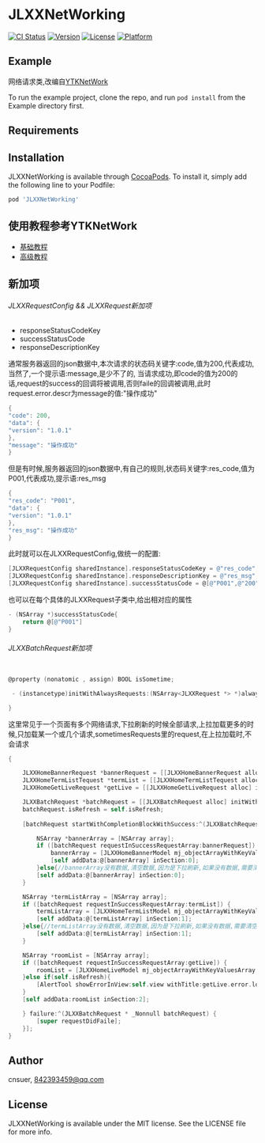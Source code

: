 # JLXXNetWorking

[![CI Status](http://img.shields.io/travis/cnsuer/JLXXNetWorking.svg?style=flat)](https://travis-ci.org/cnsuer/JLXXNetWorking)
[![Version](https://img.shields.io/cocoapods/v/JLXXNetWorking.svg?style=flat)](http://cocoapods.org/pods/JLXXNetWorking)
[![License](https://img.shields.io/cocoapods/l/JLXXNetWorking.svg?style=flat)](http://cocoapods.org/pods/JLXXNetWorking)
[![Platform](https://img.shields.io/cocoapods/p/JLXXNetWorking.svg?style=flat)](http://cocoapods.org/pods/JLXXNetWorking)

## Example

网络请求类,改编自[YTKNetWork][YTKNetWork]

To run the example project, clone the repo, and run `pod install` from the Example directory first.

## Requirements

## Installation

JLXXNetWorking is available through [CocoaPods](http://cocoapods.org). To install
it, simply add the following line to your Podfile:

```ruby
pod 'JLXXNetWorking'
```

## 使用教程参考YTKNetWork

* [基础教程][BasicGuide_cn]
* [高级教程][ProGuide_cn]

## 新加项
###### JLXXRequestConfig && JLXXRequest新加项
* responseStatusCodeKey
* successStatusCode
* responseDescriptionKey

通常服务器返回的json数据中,本次请求的状态码关键字:code,值为200,代表成功,当然了,一个提示语:message,是少不了的,
当请求成功,即code的值为200的话,request的success的回调将被调用,否则faile的回调被调用,此时request.error.descr为message的值:"操作成功"
```objectivec
{
"code": 200,
"data": {
"version": "1.0.1"
},
"message": "操作成功"
}
```
但是有时候,服务器返回的json数据中,有自己的规则,状态码关键字:res_code,值为P001,代表成功,提示语:res_msg

```objectivec
{
"res_code": "P001",
"data": {
"version": "1.0.1"
},
"res_msg": "操作成功"
}
```
此时就可以在JLXXRequestConfig,做统一的配置:

```objectivec
[JLXXRequestConfig sharedInstance].responseStatusCodeKey = @"res_code";
[JLXXRequestConfig sharedInstance].responseDescriptionKey = @"res_msg";
[JLXXRequestConfig sharedInstance].successStatusCode = @[@"P001",@"200"];
```
也可以在每个具体的JLXXRequest子类中,给出相对应的属性

```objectivec
- (NSArray *)successStatusCode{
	return @[@"P001"]
}
```
###### JLXXBatchRequest新加项

```objectivec

@property (nonatomic , assign) BOOL isSometime;

 - (instancetype)initWithAlwaysRequests:(NSArray<JLXXRequest *> *)alwaysRequests sometimeRequests:(NSArray<JLXXRequest *> *)alwaysRequests;

}
```
这里常见于一个页面有多个网络请求,下拉刷新的时候全部请求,上拉加载更多的时候,只加载某一个或几个请求,sometimesRequests里的request,在上拉加载时,不会请求
```objectivec
{

	JLXXHomeBannerRequest *bannerRequest = [[JLXXHomeBannerRequest alloc] init];
	JLXXHomeTermListTequest *termList = [[JLXXHomeTermListTequest alloc] init];
	JLXXHomeGetLiveRequest *getLive = [[JLXXHomeGetLiveRequest alloc] init];

	JLXXBatchRequest *batchRequest = [[JLXXBatchRequest alloc] initWithAlwaysRequests:@[getLive] refreshRequests:@[bannerRequest,termList]];
	batchRequest.isRefresh = self.isRefresh;
	
	[batchRequest startWithCompletionBlockWithSuccess:^(JLXXBatchRequest * _Nonnull batchRequest) {

		NSArray *bannerArray = [NSArray array];
		if ([batchRequest requestInSuccessRequestArray:bannerRequest]) {
			bannerArray = [JLXXHomeBannerModel mj_objectArrayWithKeyValuesArray:banner.responseObject[@"data"]];
			[self addData:@[bannerArray] inSection:0];
		}else{//bannerArray没有数据,清空数据,因为是下拉刷新,如果没有数据,需要清空
		[self addData:@[bannerArray] inSection:0];
	}

	NSArray *termListArray = [NSArray array];
	if ([batchRequest requestInSuccessRequestArray:termList]) {
		termListArray = [JLXXHomeTermListModel mj_objectArrayWithKeyValuesArray:termList.responseObject[@"data"]];
		[self addData:@[termListArray] inSection:1];
	}else{//termListArray没有数据,清空数据,因为是下拉刷新,如果没有数据,需要清空
		[self addData:@[termListArray] inSection:1];
	}

	NSArray *roomList = [NSArray array];
	if ([batchRequest requestInSuccessRequestArray:getLive]) {
		roomList = [JLXXHomeLiveModel mj_objectArrayWithKeyValuesArray:getLive.responseObject[@"info"]];
	}else if(self.isRefresh){
		[AlertTool showErrorInView:self.view withTitle:getLive.error.localizedDescription];
	}
	[self addData:roomList inSection:2];

	} failure:^(JLXXBatchRequest * _Nonnull batchRequest) {
		[super requestDidFaile];
	}];
}
```

## Author

cnsuer, 842393459@qq.com

## License

JLXXNetWorking is available under the MIT license. See the LICENSE file for more info.


<!-- external links -->
[YTKNetWork]:https://github.com/yuantiku/YTKNetwork
[BasicGuide_cn]:https://github.com/yuantiku/YTKNetwork/blob/master/Docs/BasicGuide_cn.md
[ProGuide_cn]:https://github.com/yuantiku/YTKNetwork/blob/master/Docs/ProGuide_cn.md
